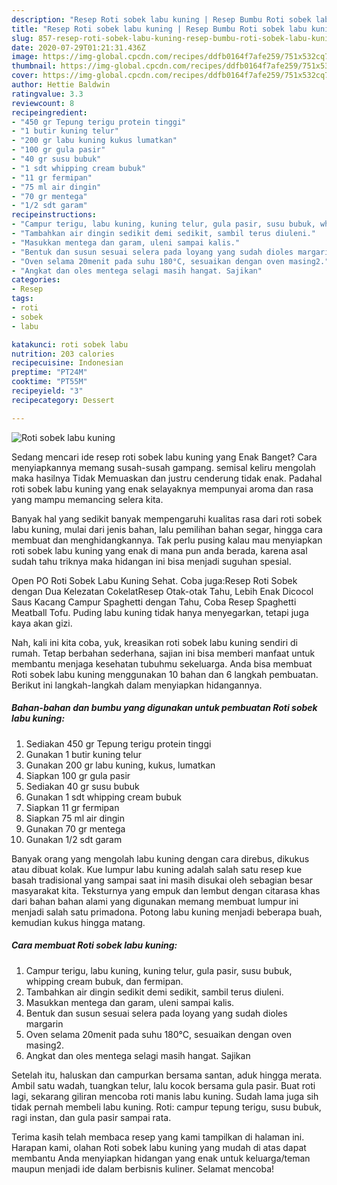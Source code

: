 ```yaml
---
description: "Resep Roti sobek labu kuning | Resep Bumbu Roti sobek labu kuning Yang Lezat Sekali"
title: "Resep Roti sobek labu kuning | Resep Bumbu Roti sobek labu kuning Yang Lezat Sekali"
slug: 857-resep-roti-sobek-labu-kuning-resep-bumbu-roti-sobek-labu-kuning-yang-lezat-sekali
date: 2020-07-29T01:21:31.436Z
image: https://img-global.cpcdn.com/recipes/ddfb0164f7afe259/751x532cq70/roti-sobek-labu-kuning-foto-resep-utama.jpg
thumbnail: https://img-global.cpcdn.com/recipes/ddfb0164f7afe259/751x532cq70/roti-sobek-labu-kuning-foto-resep-utama.jpg
cover: https://img-global.cpcdn.com/recipes/ddfb0164f7afe259/751x532cq70/roti-sobek-labu-kuning-foto-resep-utama.jpg
author: Hettie Baldwin
ratingvalue: 3.3
reviewcount: 8
recipeingredient:
- "450 gr Tepung terigu protein tinggi"
- "1 butir kuning telur"
- "200 gr labu kuning kukus lumatkan"
- "100 gr gula pasir"
- "40 gr susu bubuk"
- "1 sdt whipping cream bubuk"
- "11 gr fermipan"
- "75 ml air dingin"
- "70 gr mentega"
- "1/2 sdt garam"
recipeinstructions:
- "Campur terigu, labu kuning, kuning telur, gula pasir, susu bubuk, whipping cream bubuk, dan fermipan."
- "Tambahkan air dingin sedikit demi sedikit, sambil terus diuleni."
- "Masukkan mentega dan garam, uleni sampai kalis."
- "Bentuk dan susun sesuai selera pada loyang yang sudah dioles margarin"
- "Oven selama 20menit pada suhu 180°C, sesuaikan dengan oven masing2."
- "Angkat dan oles mentega selagi masih hangat. Sajikan"
categories:
- Resep
tags:
- roti
- sobek
- labu

katakunci: roti sobek labu 
nutrition: 203 calories
recipecuisine: Indonesian
preptime: "PT24M"
cooktime: "PT55M"
recipeyield: "3"
recipecategory: Dessert

---
```



![Roti sobek labu kuning](https://img-global.cpcdn.com/recipes/ddfb0164f7afe259/751x532cq70/roti-sobek-labu-kuning-foto-resep-utama.jpg)

Sedang mencari ide resep roti sobek labu kuning yang Enak Banget? Cara menyiapkannya memang susah-susah gampang. semisal keliru mengolah maka hasilnya Tidak Memuaskan dan justru cenderung tidak enak. Padahal roti sobek labu kuning yang enak selayaknya mempunyai aroma dan rasa yang mampu memancing selera kita.

Banyak hal yang sedikit banyak mempengaruhi kualitas rasa dari roti sobek labu kuning, mulai dari jenis bahan, lalu pemilihan bahan segar, hingga cara membuat dan menghidangkannya. Tak perlu pusing kalau mau menyiapkan roti sobek labu kuning yang enak di mana pun anda berada, karena asal sudah tahu triknya maka hidangan ini bisa menjadi suguhan spesial.

Open PO Roti Sobek Labu Kuning Sehat. Coba juga:Resep Roti Sobek dengan Dua Kelezatan CokelatResep Otak-otak Tahu, Lebih Enak Dicocol Saus Kacang Campur Spaghetti dengan Tahu, Coba Resep Spaghetti Meatball Tofu. Puding labu kuning tidak hanya menyegarkan, tetapi juga kaya akan gizi.


Nah, kali ini kita coba, yuk, kreasikan roti sobek labu kuning sendiri di rumah. Tetap berbahan sederhana, sajian ini bisa memberi manfaat untuk membantu menjaga kesehatan tubuhmu sekeluarga. Anda bisa membuat Roti sobek labu kuning menggunakan 10 bahan dan 6 langkah pembuatan. Berikut ini langkah-langkah dalam menyiapkan hidangannya.

<!--inarticleads1-->

##### Bahan-bahan dan bumbu yang digunakan untuk pembuatan Roti sobek labu kuning:

1. Sediakan 450 gr Tepung terigu protein tinggi
1. Gunakan 1 butir kuning telur
1. Gunakan 200 gr labu kuning, kukus, lumatkan
1. Siapkan 100 gr gula pasir
1. Sediakan 40 gr susu bubuk
1. Gunakan 1 sdt whipping cream bubuk
1. Siapkan 11 gr fermipan
1. Siapkan 75 ml air dingin
1. Gunakan 70 gr mentega
1. Gunakan 1/2 sdt garam


Banyak orang yang mengolah labu kuning dengan cara direbus, dikukus atau dibuat kolak. Kue lumpur labu kuning adalah salah satu resep kue basah tradisional yang sampai saat ini masih disukai oleh sebagian besar masyarakat kita. Teksturnya yang empuk dan lembut dengan citarasa khas dari bahan bahan alami yang digunakan memang membuat lumpur ini menjadi salah satu primadona. Potong labu kuning menjadi beberapa buah, kemudian kukus hingga matang. 

<!--inarticleads2-->

##### Cara membuat Roti sobek labu kuning:

1. Campur terigu, labu kuning, kuning telur, gula pasir, susu bubuk, whipping cream bubuk, dan fermipan.
1. Tambahkan air dingin sedikit demi sedikit, sambil terus diuleni.
1. Masukkan mentega dan garam, uleni sampai kalis.
1. Bentuk dan susun sesuai selera pada loyang yang sudah dioles margarin
1. Oven selama 20menit pada suhu 180°C, sesuaikan dengan oven masing2.
1. Angkat dan oles mentega selagi masih hangat. Sajikan


Setelah itu, haluskan dan campurkan bersama santan, aduk hingga merata. Ambil satu wadah, tuangkan telur, lalu kocok bersama gula pasir. Buat roti lagi, sekarang giliran mencoba roti manis labu kuning. Sudah lama juga sih tidak pernah membeli labu kuning. Roti: campur tepung terigu, susu bubuk, ragi instan, dan gula pasir sampai rata. 

Terima kasih telah membaca resep yang kami tampilkan di halaman ini. Harapan kami, olahan Roti sobek labu kuning yang mudah di atas dapat membantu Anda menyiapkan hidangan yang enak untuk keluarga/teman maupun menjadi ide dalam berbisnis kuliner. Selamat mencoba!
